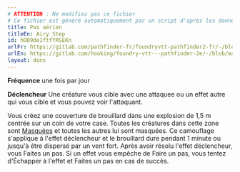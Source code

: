 ```yaml
---
# ATTENTION : Ne modifiez pas ce fichier
# Ce fichier est généré automatiquement par un script d'après les données du module Foundry VTT officiel et de sa traduction
title: Pas aérien
titleEn: Airy Step
id: hOD9de1ftfYRSEKn
urlFr: https://gitlab.com/pathfinder-fr/foundryvtt-pathfinder2-fr/-/blob/master/data/feats/hOD9de1ftfYRSEKn.htm
urlEn: https://gitlab.com/hooking/foundry-vtt---pathfinder-2e/-/blob/master/packs/data/feats.db/airy-step.json
layout: dons
---
```

**Fréquence** une fois par jour

**Déclencheur** Une créature vous cible avec une attaquee ou un effet autre qui vous cible et vous pouvez voir l'attaquant.

Vous créez une couverture de brouillard dans une explosion de 1,5 m centrée sur un coin de votre case. Toutes les créatures dans cette zone sont [Masquées](../conditions/masqué.md) et toutes les autres lui sont masquées. Ce camouflage s'applique à l'effet déclencheur et le brouillard dure pendant 1 minute ou jusqu'à être dispersé par un vent fort. Après avoir résolu l'effet déclencheur, vous Faites un pas. Si un effet vous empêche de Faire un pas, vous tentez d'Échapper à l'effet et Faites un pas en cas de succès.
